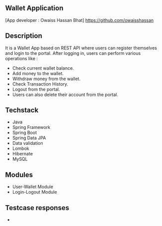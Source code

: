## Wallet Application


[App developer : Owaiss Hassan Bhat] https://github.com/owaisshassan

## Description

It is a Wallet App based on REST API where users can register themselves and login to the portal.
After logging in, users can perform various operations like : 
   - Check current wallet balance.
   - Add money to the wallet.
   - Withdraw money from the wallet.
   - Check Transaction History.
   - Logout from the portal.
   - Users can also delete their account from the portal.


## Techstack

- Java
- Spring Framework
- Spring Boot
- Spring Data JPA
- Data validation
- Lombok
- Hibernate
- MySQL


## Modules

- User-Wallet Module
- Login-Logout Module


## Testcase responses

-


   
